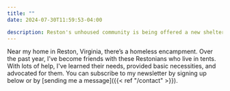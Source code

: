 ```yaml
---
title: ""
date: 2024-07-30T11:59:53-04:00

description: Reston's unhoused community is being offered a new shelter for nighttime use. Stay updated for new developments!
---
```


Near my home in Reston, Virginia, there’s a homeless encampment. Over the past year, I’ve become friends with these Restonians who live in tents. With lots of help, I've learned their needs, provided basic necessities, and advocated for them. You can subscribe to my newsletter by signing up below or by [sending me a message]({{< ref "/contact" >}}).